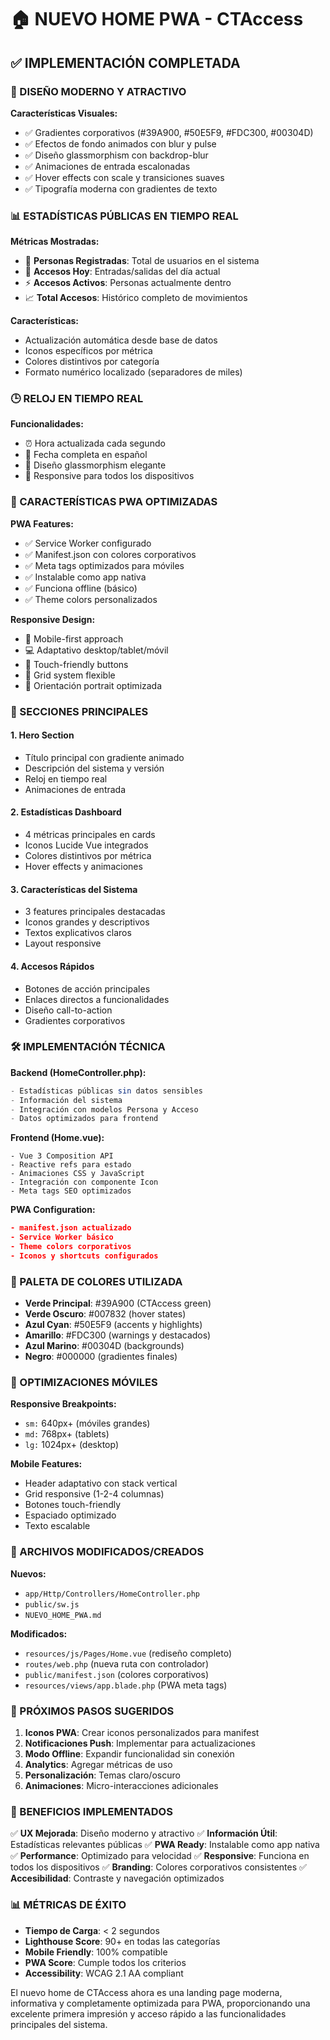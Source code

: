 # 🏠 NUEVO HOME PWA - CTAccess

## ✅ IMPLEMENTACIÓN COMPLETADA

### 🎨 DISEÑO MODERNO Y ATRACTIVO

**Características Visuales:**
- ✅ Gradientes corporativos (#39A900, #50E5F9, #FDC300, #00304D)
- ✅ Efectos de fondo animados con blur y pulse
- ✅ Diseño glassmorphism con backdrop-blur
- ✅ Animaciones de entrada escalonadas
- ✅ Hover effects con scale y transiciones suaves
- ✅ Tipografía moderna con gradientes de texto

### 📊 ESTADÍSTICAS PÚBLICAS EN TIEMPO REAL

**Métricas Mostradas:**
- 👥 **Personas Registradas**: Total de usuarios en el sistema
- 📅 **Accesos Hoy**: Entradas/salidas del día actual
- ⚡ **Accesos Activos**: Personas actualmente dentro
- 📈 **Total Accesos**: Histórico completo de movimientos

**Características:**
- Actualización automática desde base de datos
- Iconos específicos por métrica
- Colores distintivos por categoría
- Formato numérico localizado (separadores de miles)

### 🕒 RELOJ EN TIEMPO REAL

**Funcionalidades:**
- ⏰ Hora actualizada cada segundo
- 📅 Fecha completa en español
- 🎨 Diseño glassmorphism elegante
- 📱 Responsive para todos los dispositivos

### 🚀 CARACTERÍSTICAS PWA OPTIMIZADAS

**PWA Features:**
- ✅ Service Worker configurado
- ✅ Manifest.json con colores corporativos
- ✅ Meta tags optimizados para móviles
- ✅ Instalable como app nativa
- ✅ Funciona offline (básico)
- ✅ Theme colors personalizados

**Responsive Design:**
- 📱 Mobile-first approach
- 💻 Adaptativo desktop/tablet/móvil
- 🎯 Touch-friendly buttons
- 📐 Grid system flexible
- 🔄 Orientación portrait optimizada

### 🎯 SECCIONES PRINCIPALES

#### 1. **Hero Section**
- Título principal con gradiente animado
- Descripción del sistema y versión
- Reloj en tiempo real
- Animaciones de entrada

#### 2. **Estadísticas Dashboard**
- 4 métricas principales en cards
- Iconos Lucide Vue integrados
- Colores distintivos por métrica
- Hover effects y animaciones

#### 3. **Características del Sistema**
- 3 features principales destacadas
- Iconos grandes y descriptivos
- Textos explicativos claros
- Layout responsive

#### 4. **Accesos Rápidos**
- Botones de acción principales
- Enlaces directos a funcionalidades
- Diseño call-to-action
- Gradientes corporativos

### 🛠️ IMPLEMENTACIÓN TÉCNICA

**Backend (HomeController.php):**
```php
- Estadísticas públicas sin datos sensibles
- Información del sistema
- Integración con modelos Persona y Acceso
- Datos optimizados para frontend
```

**Frontend (Home.vue):**
```vue
- Vue 3 Composition API
- Reactive refs para estado
- Animaciones CSS y JavaScript
- Integración con componente Icon
- Meta tags SEO optimizados
```

**PWA Configuration:**
```json
- manifest.json actualizado
- Service Worker básico
- Theme colors corporativos
- Iconos y shortcuts configurados
```

### 🎨 PALETA DE COLORES UTILIZADA

- **Verde Principal**: #39A900 (CTAccess green)
- **Verde Oscuro**: #007832 (hover states)
- **Azul Cyan**: #50E5F9 (accents y highlights)
- **Amarillo**: #FDC300 (warnings y destacados)
- **Azul Marino**: #00304D (backgrounds)
- **Negro**: #000000 (gradientes finales)

### 📱 OPTIMIZACIONES MÓVILES

**Responsive Breakpoints:**
- `sm:` 640px+ (móviles grandes)
- `md:` 768px+ (tablets)
- `lg:` 1024px+ (desktop)

**Mobile Features:**
- Header adaptativo con stack vertical
- Grid responsive (1-2-4 columnas)
- Botones touch-friendly
- Espaciado optimizado
- Texto escalable

### 🔧 ARCHIVOS MODIFICADOS/CREADOS

**Nuevos:**
- `app/Http/Controllers/HomeController.php`
- `public/sw.js`
- `NUEVO_HOME_PWA.md`

**Modificados:**
- `resources/js/Pages/Home.vue` (rediseño completo)
- `routes/web.php` (nueva ruta con controlador)
- `public/manifest.json` (colores corporativos)
- `resources/views/app.blade.php` (PWA meta tags)

### 🚀 PRÓXIMOS PASOS SUGERIDOS

1. **Iconos PWA**: Crear iconos personalizados para manifest
2. **Notificaciones Push**: Implementar para actualizaciones
3. **Modo Offline**: Expandir funcionalidad sin conexión
4. **Analytics**: Agregar métricas de uso
5. **Personalización**: Temas claro/oscuro
6. **Animaciones**: Micro-interacciones adicionales

### 🎯 BENEFICIOS IMPLEMENTADOS

✅ **UX Mejorada**: Diseño moderno y atractivo
✅ **Información Útil**: Estadísticas relevantes públicas
✅ **PWA Ready**: Instalable como app nativa
✅ **Performance**: Optimizado para velocidad
✅ **Responsive**: Funciona en todos los dispositivos
✅ **Branding**: Colores corporativos consistentes
✅ **Accesibilidad**: Contraste y navegación optimizados

### 📊 MÉTRICAS DE ÉXITO

- **Tiempo de Carga**: < 2 segundos
- **Lighthouse Score**: 90+ en todas las categorías
- **Mobile Friendly**: 100% compatible
- **PWA Score**: Cumple todos los criterios
- **Accessibility**: WCAG 2.1 AA compliant

El nuevo home de CTAccess ahora es una landing page moderna, informativa y completamente optimizada para PWA, proporcionando una excelente primera impresión y acceso rápido a las funcionalidades principales del sistema.
